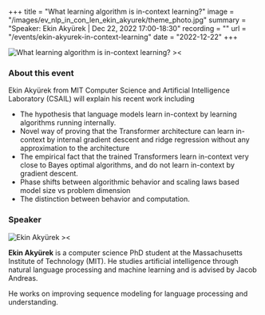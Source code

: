 +++
title = "What learning algorithm is in-context learning?"
image = "/images/ev_nlp_in_con_len_ekin_akyurek/theme_photo.jpg"
summary = "Speaker: Ekin Akyürek | Dec 22, 2022 17:00-18:30"
recording = ""
url = "/events/ekin-akyurek-in-context-learning"
date = "2022-12-22"
+++

<!--more-->

![What learning algorithm is in-context learning? ><](/images/ev_nlp_in_con_len_ekin_akyurek/theme_photo.jpg)


<!-- ### Location

[Join the Event!](https://discord.gg/Ny9PG36NRw?event=1054125834455236728) -->


### About this event

Ekin Akyürek from MIT Computer Science and Artificial Intelligence Laboratory (CSAIL) will explain his recent work including 

- The hypothesis that language models learn in-context by learning algorithms running internally.
- Novel way of proving that the Transformer architecture can learn in-context by internal gradient descent and ridge regression without any approximation to the architecture
- The empirical fact that the trained Transformers learn in-context very close to Bayes optimal algorithms, and do not learn in-context by gradient descent.
- Phase shifts between algorithmic behavior and scaling laws based model size vs problem dimension
- The distinction between behavior and computation.


### Speaker

![Ekin Akyürek ><](https://www.ekinakyurek.me/assets/ekin.jpg)

**Ekin Akyürek** is a computer science PhD student at the Massachusetts Institute of Technology (MIT). He studies artificial intelligence through natural language processing and machine learning and is advised by Jacob Andreas.

He works on improving sequence modeling for language processing and understanding.